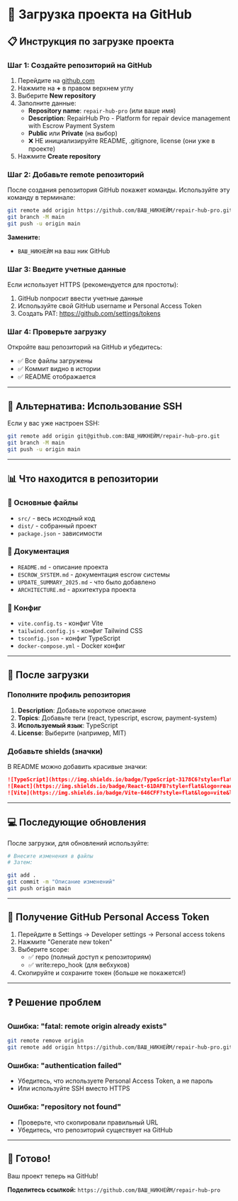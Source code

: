 # 🚀 Загрузка проекта на GitHub

## 📋 Инструкция по загрузке проекта

### Шаг 1: Создайте репозиторий на GitHub

1. Перейдите на [github.com](https://github.com)
2. Нажмите на **+** в правом верхнем углу
3. Выберите **New repository**
4. Заполните данные:
   - **Repository name**: `repair-hub-pro` (или ваше имя)
   - **Description**: RepairHub Pro - Platform for repair device management with Escrow Payment System
   - **Public** или **Private** (на выбор)
   - ❌ НЕ инициализируйте README, .gitignore, license (они уже в проекте)
5. Нажмите **Create repository**

### Шаг 2: Добавьте remote репозиторий

После создания репозитория GitHub покажет команды. Используйте эту команду в терминале:

```bash
git remote add origin https://github.com/ВАШ_НИКНЕЙМ/repair-hub-pro.git
git branch -M main
git push -u origin main
```

**Замените:**
- `ВАШ_НИКНЕЙМ` на ваш ник GitHub

### Шаг 3: Введите учетные данные

Если использует HTTPS (рекомендуется для простоты):
1. GitHub попросит ввести учетные данные
2. Используйте свой GitHub username и Personal Access Token
3. Создать PAT: https://github.com/settings/tokens

### Шаг 4: Проверьте загрузку

Откройте ваш репозиторий на GitHub и убедитесь:
- ✅ Все файлы загружены
- ✅ Коммит видно в истории
- ✅ README отображается

---

## 🔑 Альтернатива: Использование SSH

Если у вас уже настроен SSH:

```bash
git remote add origin git@github.com:ВАШ_НИКНЕЙМ/repair-hub-pro.git
git branch -M main
git push -u origin main
```

---

## 📊 Что находится в репозитории

### 📁 Основные файлы
- `src/` - весь исходный код
- `dist/` - собранный проект
- `package.json` - зависимости

### 📖 Документация
- `README.md` - описание проекта
- `ESCROW_SYSTEM.md` - документация escrow системы
- `UPDATE_SUMMARY_2025.md` - что было добавлено
- `ARCHITECTURE.md` - архитектура проекта

### 🔧 Конфиг
- `vite.config.ts` - конфиг Vite
- `tailwind.config.js` - конфиг Tailwind CSS
- `tsconfig.json` - конфиг TypeScript
- `docker-compose.yml` - Docker конфиг

---

## 🚀 После загрузки

### Пополните профиль репозитория

1. **Description**: Добавьте короткое описание
2. **Topics**: Добавьте теги (react, typescript, escrow, payment-system)
3. **Используемый язык**: TypeScript
4. **License**: Выберите (например, MIT)

### Добавьте shields (значки)

В README можно добавить красивые значки:

```markdown
![TypeScript](https://img.shields.io/badge/TypeScript-3178C6?style=flat&logo=typescript&logoColor=white)
![React](https://img.shields.io/badge/React-61DAFB?style=flat&logo=react&logoColor=black)
![Vite](https://img.shields.io/badge/Vite-646CFF?style=flat&logo=vite&logoColor=white)
```

---

## 💻 Последующие обновления

После загрузки, для обновлений используйте:

```bash
# Внесите изменения в файлы
# Затем:

git add .
git commit -m "Описание изменений"
git push origin main
```

---

## 🔑 Получение GitHub Personal Access Token

1. Перейдите в Settings → Developer settings → Personal access tokens
2. Нажмите "Generate new token"
3. Выберите scope:
   - ✅ repo (полный доступ к репозиториям)
   - ✅ write:repo_hook (для вебхуков)
4. Скопируйте и сохраните токен (больше не покажется!)

---

## ❓ Решение проблем

### Ошибка: "fatal: remote origin already exists"
```bash
git remote remove origin
git remote add origin https://github.com/ВАШ_НИКНЕЙМ/repair-hub-pro.git
```

### Ошибка: "authentication failed"
- Убедитесь, что используете Personal Access Token, а не пароль
- Или используйте SSH вместо HTTPS

### Ошибка: "repository not found"
- Проверьте, что скопировали правильный URL
- Убедитесь, что репозиторий существует на GitHub

---

## 🎉 Готово!

Ваш проект теперь на GitHub! 

**Поделитесь ссылкой:** `https://github.com/ВАШ_НИКНЕЙМ/repair-hub-pro`
